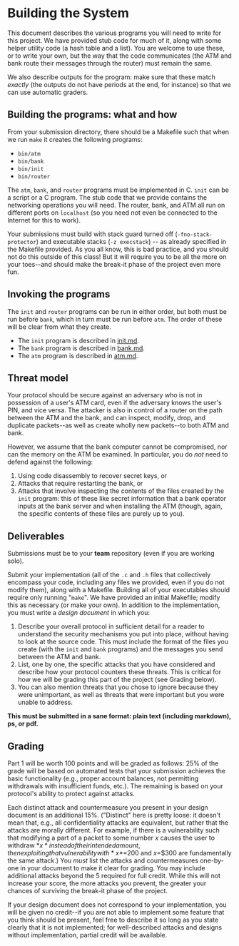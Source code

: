 # Building the System

This document describes the various programs you will need to write for
this project. We have provided stub code for much of it, along with
some helper utility code (a hash table and a list). You are welcome to
use these, or to write your own, but the way that the code
communicates (the ATM and bank route their messages through the
router) must remain the same.

We also describe outputs for the program: make sure
that these match *exactly* (the outputs do not have periods at the
end, for instance) so that we can use automatic graders.

## Building the programs: what and how

From your submission directory, there should be a Makefile such that
when we run `make` it creates the following programs:

 * `bin/atm`
 * `bin/bank`
 * `bin/init`
 * `bin/router`

The `atm`, `bank`, and `router` programs must be implemented in
C. `init` can be a script or a C program. The stub code that we
provide contains the networking operations you will need. The router,
bank, and ATM all run on different ports on `localhost` (so you need
not even be connected to the Internet for this to work).

Your submissions must build with stack guard turned off
(`-fno-stack-protector`) and executable stacks (`-z execstack`) -- as
already specified in the Makefile provided. As you all know, this is
bad practice, and you should not do this outside of this class! But
it will require you to be all the more on your toes--and should make the
break-it phase of the project even more fun.

## Invoking the programs

The `init` and `router` programs can be run in either order, but both
must be run before `bank`, which in turn must be run before `atm`. The
order of these will be clear from what they create.

 * The `init` program is described in [init.md](init.md).
 * The `bank` program is described in [bank.md](bank.md).
 * The `atm` program is described in [atm.md](atm.md).

## Threat model

Your protocol should be secure against an adversary who is not in
possession of a user's ATM card, even if the adversary knows the
user's PIN, and vice versa. The attacker is also in control of a
router on the path between the ATM and the bank, and can inspect,
modify, drop, and duplicate packets--as well as create wholly new
packets--to both ATM and bank.

However, we assume that the bank computer cannot be compromised,
nor can the memory on the ATM be examined. In particular, you do
*not* need to defend against the following:

 1. Using code disassembly to recover secret keys, or
 2. Attacks that require restarting the bank, or
 3. Attacks that involve inspecting the contents of the files
    created by the `init` program: this of these like secret
    information that a bank operator inputs at the bank server
    and when installing the ATM (though, again, the specific
    contents of these files are purely up to you).

## Deliverables

Submissions must be to your **team** repository (even if you are
working solo).

Submit your implementation (all of the `.c` and `.h` files that
collectively encompass your code, including any files we provided,
even if you do not modify them), along with a Makefile. Building
all of your executables should require only running "`make`". We
have provided an initial Makefile; modify this as necessary (or
make your own). In addition to the implementation, you must write
a *design document* in which you:

 1. Describe your overall protocol in sufficient detail for a
    reader to understand the security mechanisms you put into
    place, without having to look at the source code. This must
    include the format of the files you create (with the `init`
    and `bank` programs) and the messages you send between the
    ATM and bank.
 2. List, one by one, the specific attacks that you have considered
    and describe how your protocol counters these threats. This is
    critical for how we will be grading this part of the project
    (see Grading below).
 3. You can also mention threats that you chose to ignore because
    they were unimportant, as well as threats that were important
    but you were unable to address.

**This must be submitted in a sane format: plain text (including markdown),
ps, or pdf.**

## Grading

Part 1 will be worth 100 points and will be graded as follows: 25% of
the grade will be based on automated tests that your submission achieves
the basic functionality (e.g., proper account balances, not permitting
withdrawals with insufficient funds, etc.). The remaining is based on
your protocol's ability to protect against attacks.

Each distinct attack and countermeasure you present in your design
document is an additional 15%. ("Distinct" here is pretty loose: it
doesn't mean that, e.g., all confidentiality attacks are equivalent,
but rather that the attacks are morally different. For example, if
there is a vulnerability such that modifying a part of a packet to
some number *x* causes the user to withdraw *$x* instead of their
intended amount, then exploiting that vulnerability with
*x*=$200 and *x*=$300 are fundamentally the same attack.) You *must*
list the attacks and countermeasures one-by-one in your document to
make it clear for grading. You may include additional attacks beyond
the 5 required for full credit. While this will not increase your
score, the more attacks you prevent, the greater your chances of
surviving the break-it phase of the project.

If your design document does not correspond to your implementation,
you will be given no credit--if you are not able to implement some
feature that you think should be present, feel free to describe it
so long as you state clearly that it is not implemented; for
well-described attacks and designs without implementation, partial
credit will be available.
